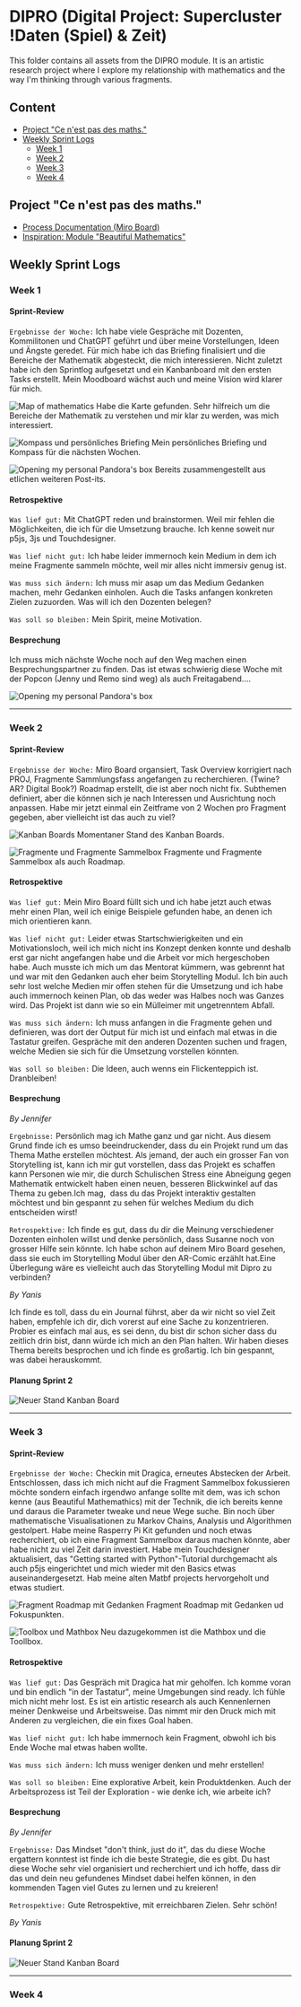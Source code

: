 # DIPRO (Digital Project: Supercluster !Daten (Spiel) & Zeit)
This folder contains all assets from the DIPRO module. It is an artistic research project where I explore my relationship with mathematics and the way I'm thinking through various fragments.

## Content
- [Project "Ce n'est pas des maths."](##project-"ce-n'est-pas-des-maths.")
- [Weekly Sprint Logs](#weekly-sprint-logs)
    - [Week 1](#week-1)
    - [Week 2](#week-2)
    - [Week 3](#week-3)
    - [Week 4](#week-4)
    

## Project "Ce n'est pas des maths."
* [Process Documentation (Miro Board)](https://miro.com/app/board/uXjVJGySQIA=/?share_link_id=773862506291)
* [Inspiration: Module "Beautiful Mathematics"]()

<!-- 
* `What is it about? -` Into The Unknown is an exploaration of my mathematical abilities and my creativity. The project is a digital interactive narrative that takes the user on a journey through a surreal landscape filled with abstract shapes and patterns. The user can interact with the environment by clicking on different elements, which will trigger animations and sound effects. The project is designed to be immersive and engaging, allowing the user to explore and discover new things as they navigate through the world.
-->

## Weekly Sprint Logs
### Week 1
#### Sprint-Review
`Ergebnisse der Woche:` Ich habe viele Gespräche mit Dozenten, Kommilitonen und ChatGPT geführt und über meine Vorstellungen, Ideen und Ängste geredet. Für mich habe ich das Briefing finalisiert und die Bereiche der Mathematik abgesteckt, die mich interessieren. Nicht zuletzt habe ich den Sprintlog aufgesetzt und ein Kanbanboard mit den ersten Tasks erstellt. Mein Moodboard wächst auch und meine Vision wird klarer für mich.

![Map of mathematics](./pics/Dipro1.png)
Habe die Karte gefunden. Sehr hilfreich um die Bereiche der Mathematik zu verstehen und mir klar zu werden, was mich interessiert.

![Kompass und persönliches Briefing](./pics/Dipro2.png)
Mein persönliches Briefing und Kompass für die nächsten Wochen.

![Opening my personal Pandora's box](./pics/Dipro3.png)
Bereits zusammengestellt aus etlichen weiteren Post-its.

#### Retrospektive
`Was lief gut:` Mit ChatGPT reden und brainstormen. Weil mir fehlen die Möglichkeiten, die ich für die Umsetzung brauche. Ich kenne soweit nur p5js, 3js und Touchdesigner.

`Was lief nicht gut:` Ich habe leider immernoch kein Medium in dem ich meine Fragmente sammeln möchte, weil mir alles nicht immersiv genug ist.

`Was muss sich ändern:` Ich muss mir asap um das Medium Gedanken machen, mehr Gedanken einholen. Auch die Tasks anfangen konkreten Zielen zuzuorden. Was will ich den Dozenten belegen?

`Was soll so bleiben:` Mein Spirit, meine Motivation.

#### Besprechung
Ich muss mich nächste Woche noch auf den Weg machen einen Besprechungspartner zu finden. Das ist etwas schwierig diese Woche mit der Popcon (Jenny und Remo sind weg) als auch Freitagabend....

![Opening my personal Pandora's box](./pics/Dipro4.png)


---
### Week 2
#### Sprint-Review
`Ergebnisse der Woche:` Miro Board organsiert, Task Overview korrigiert nach PROJ, Fragmente Sammlungsfass angefangen zu recherchieren. (Twine? AR? Digital Book?) Roadmap erstellt, die ist aber noch nicht fix. Subthemen definiert, aber die können sich je nach Interessen und Ausrichtung noch anpassen. Habe mir jetzt einmal ein Zeitframe von 2 Wochen pro Fragment gegeben, aber vielleicht ist das auch zu viel?

![Kanban Boards](./pics/Dipro5.png)
Momentaner Stand des Kanban Boards.

![Fragmente und Fragmente Sammelbox](./pics/Dipro6.png)
Fragmente und Fragmente Sammelbox als auch Roadmap.


#### Retrospektive
`Was lief gut:` Mein Miro Board füllt sich und ich habe jetzt auch etwas mehr einen Plan, weil ich einige Beispiele gefunden habe, an denen ich mich orientieren kann.

`Was lief nicht gut:` Leider etwas Startschwierigkeiten und ein Motivationsloch, weil ich mich nicht ins Konzept denken konnte und deshalb erst gar nicht angefangen habe und die Arbeit vor mich hergeschoben habe. Auch musste ich mich um das Mentorat kümmern, was gebrennt hat und war mit den Gedanken auch eher beim Storytelling Modul. Ich bin auch sehr lost welche Medien mir offen stehen für die Umsetzung und ich habe auch immernoch keinen Plan, ob das weder was Halbes noch was Ganzes wird. Das Projekt ist dann wie so ein Mülleimer mit ungetrenntem Abfall.

`Was muss sich ändern:` Ich muss anfangen in die Fragmente gehen und definieren, was dort der Output für mich ist und einfach mal etwas in die Tastatur greifen. Gespräche mit den anderen Dozenten suchen und fragen, welche Medien sie sich für die Umsetzung vorstellen könnten.

`Was soll so bleiben:` Die Ideen, auch wenns ein Flickenteppich ist. Dranbleiben!

#### Besprechung
*By Jennifer*

`Ergebnisse:` Persönlich mag ich Mathe ganz und gar nicht. Aus diesem Grund finde ich es umso beeindruckender, dass du ein Projekt rund um das Thema Mathe erstellen möchtest. Als jemand, der auch ein grosser Fan von Storytelling ist, kann ich mir gut vorstellen, dass das Projekt es schaffen kann Personen wie mir, die durch Schulischen Stress eine Abneigung gegen Mathematik entwickelt haben einen neuen, besseren Blickwinkel auf das Thema zu geben.Ich mag,  dass du das Projekt interaktiv gestalten möchtest und bin gespannt zu sehen für welches Medium du dich entscheiden wirst!

`Retrospektive:` Ich finde es gut, dass du dir die Meinung verschiedener Dozenten einholen willst und denke persönlich, dass Susanne noch von grosser Hilfe sein könnte. Ich habe schon auf deinem Miro Board gesehen, dass sie euch im Storytelling Modul über den AR-Comic erzählt hat.Eine Überlegung wäre es vielleicht auch das Storytelling Modul mit Dipro zu verbinden?

*By Yanis*

Ich finde es toll, dass du ein Journal führst, aber da wir nicht so viel Zeit haben, empfehle ich dir, dich vorerst auf eine Sache zu konzentrieren. Probier es einfach mal aus, es sei denn, du bist dir schon sicher dass du zeitlich drin bist, dann würde ich mich an den Plan halten. Wir haben dieses Thema bereits besprochen und ich finde es großartig. Ich bin gespannt, was dabei herauskommt.

#### Planung Sprint 2
![Neuer Stand Kanban Board](./pics/Dipro7.png)

---
### Week 3
#### Sprint-Review
`Ergebnisse der Woche:` Checkin mit Dragica, erneutes Abstecken der Arbeit. Entschlossen, dass ich mich nicht auf die Fragment Sammelbox fokussieren möchte sondern einfach irgendwo anfange sollte mit dem, was ich schon kenne (aus Beautiful Mathemathics) mit der Technik, die ich bereits kenne und daraus die Parameter tweake und neue Wege suche. Bin noch über mathematische Visualisationen zu Markov Chains, Analysis und Algorithmen gestolpert. Habe meine Rasperry Pi Kit gefunden und noch etwas recherchiert, ob ich eine Fragment Sammelbox daraus machen könnte, aber habe nicht zu viel Zeit darin investiert. Habe mein Touchdesigner aktualisiert, das "Getting started with Python"-Tutorial durchgemacht als auch p5js eingerichtet und mich wieder mit den Basics etwas auseinandergesetzt. Hab meine alten Matbf projects hervorgeholt und etwas studiert.

![Fragment Roadmap mit Gedanken](./pics/Dipro9.png)
Fragment Roadmap mit Gedanken ud Fokuspunkten.

![Toolbox und Mathbox](./pics/Dipro10.png)
Neu dazugekommen ist die Mathbox und die Toollbox.


#### Retrospektive
`Was lief gut:` Das Gespräch mit Dragica hat mir geholfen. Ich komme voran und bin endlich "in der Tastatur", meine Umgebungen sind ready. Ich fühle mich nicht mehr lost. Es ist ein artistic research als auch Kennenlernen meiner Denkweise und Arbeitsweise. Das nimmt mir den Druck mich mit Anderen zu vergleichen, die ein fixes Goal haben.

`Was lief nicht gut:` Ich habe immernoch kein Fragment, obwohl ich bis Ende Woche mal etwas haben wollte.

`Was muss sich ändern:` Ich muss weniger denken und mehr erstellen!

`Was soll so bleiben:` Eine explorative Arbeit, kein Produktdenken. Auch der Arbeitsprozess ist Teil der Exploration - wie denke ich, wie arbeite ich?

#### Besprechung
*By Jennifer*

`Ergebnisse:` Das Mindset "don't think, just do it", das du diese Woche ergattern konntest ist finde ich die beste Strategie, die es gibt. Du hast diese Woche sehr viel organisiert und recherchiert und ich hoffe, dass dir das und dein neu gefundenes Mindset dabei helfen können, in den kommenden Tagen viel Gutes zu lernen und zu kreieren!

`Retrospektive:` Gute Retrospektive, mit erreichbaren Zielen. Sehr schön!

*By Yanis*



#### Planung Sprint 2
![Neuer Stand Kanban Board](./pics/Dipro8.png)

---
### Week 4
